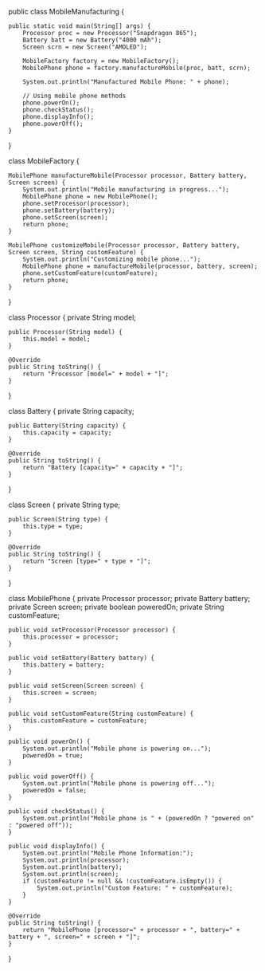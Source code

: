 public class MobileManufacturing {

    public static void main(String[] args) {
        Processor proc = new Processor("Snapdragon 865");
        Battery batt = new Battery("4000 mAh");
        Screen scrn = new Screen("AMOLED");

        MobileFactory factory = new MobileFactory();
        MobilePhone phone = factory.manufactureMobile(proc, batt, scrn);

        System.out.println("Manufactured Mobile Phone: " + phone);

        // Using mobile phone methods
        phone.powerOn();
        phone.checkStatus();
        phone.displayInfo();
        phone.powerOff();
    }
}

class MobileFactory {

    MobilePhone manufactureMobile(Processor processor, Battery battery, Screen screen) {
        System.out.println("Mobile manufacturing in progress...");
        MobilePhone phone = new MobilePhone();
        phone.setProcessor(processor);
        phone.setBattery(battery);
        phone.setScreen(screen);
        return phone;
    }

    MobilePhone customizeMobile(Processor processor, Battery battery, Screen screen, String customFeature) {
        System.out.println("Customizing mobile phone...");
        MobilePhone phone = manufactureMobile(processor, battery, screen);
        phone.setCustomFeature(customFeature);
        return phone;
    }
}

class Processor {
    private String model;

    public Processor(String model) {
        this.model = model;
    }

    @Override
    public String toString() {
        return "Processor [model=" + model + "]";
    }
}

class Battery {
    private String capacity;

    public Battery(String capacity) {
        this.capacity = capacity;
    }

    @Override
    public String toString() {
        return "Battery [capacity=" + capacity + "]";
    }
}

class Screen {
    private String type;

    public Screen(String type) {
        this.type = type;
    }

    @Override
    public String toString() {
        return "Screen [type=" + type + "]";
    }
}

class MobilePhone {
    private Processor processor;
    private Battery battery;
    private Screen screen;
    private boolean poweredOn;
    private String customFeature;

    public void setProcessor(Processor processor) {
        this.processor = processor;
    }

    public void setBattery(Battery battery) {
        this.battery = battery;
    }

    public void setScreen(Screen screen) {
        this.screen = screen;
    }

    public void setCustomFeature(String customFeature) {
        this.customFeature = customFeature;
    }

    public void powerOn() {
        System.out.println("Mobile phone is powering on...");
        poweredOn = true;
    }

    public void powerOff() {
        System.out.println("Mobile phone is powering off...");
        poweredOn = false;
    }

    public void checkStatus() {
        System.out.println("Mobile phone is " + (poweredOn ? "powered on" : "powered off"));
    }

    public void displayInfo() {
        System.out.println("Mobile Phone Information:");
        System.out.println(processor);
        System.out.println(battery);
        System.out.println(screen);
        if (customFeature != null && !customFeature.isEmpty()) {
            System.out.println("Custom Feature: " + customFeature);
        }
    }

    @Override
    public String toString() {
        return "MobilePhone [processor=" + processor + ", battery=" + battery + ", screen=" + screen + "]";
    }
}
